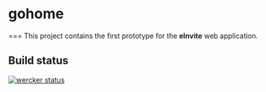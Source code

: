 # gohome
===
This project contains the first prototype for the **eInvite** web application.

## Build status

[![wercker status](https://app.wercker.com/status/a9d4296e2203fc4289b7301887e6c0f4/m/ "wercker status")](https://app.wercker.com/project/bykey/a9d4296e2203fc4289b7301887e6c0f4)
